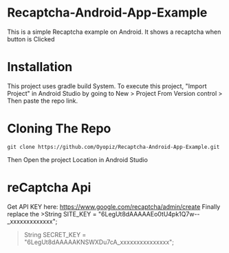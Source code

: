 # Recaptcha-Android-App-Example
This is a simple Recaptcha example on Android. It shows a recaptcha when button is Clicked
# Installation
This project uses gradle build System. To execute this project, "Import Project" in Android Studio by going to New > Project From Version control > Then paste the repo link.
# Cloning The Repo
```git clone https://github.com/Oyopiz/Recaptcha-Android-App-Example.git```

Then Open the project Location in Android Studio

# reCaptcha Api
Get API KEY here:
https://www.google.com/recaptcha/admin/create
Finally replace the 
    >String SITE_KEY = "6LegUt8dAAAAAEo0tU4pk1Q7w--_xxxxxxxxxxxxx";
   >String SECRET_KEY = "6LegUt8dAAAAAKNSWXDu7cA_xxxxxxxxxxxxxxx";
